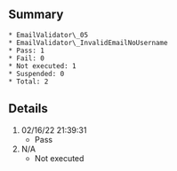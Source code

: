 ## Summary
	* EmailValidator\_05
	* EmailValidator\_InvalidEmailNoUsername
	* Pass: 1
	* Fail: 0
	* Not executed: 1
	* Suspended: 0
	* Total: 2
## Details
1. 02/16/22 21:39:31
	* Pass
2. N/A
	* Not executed
